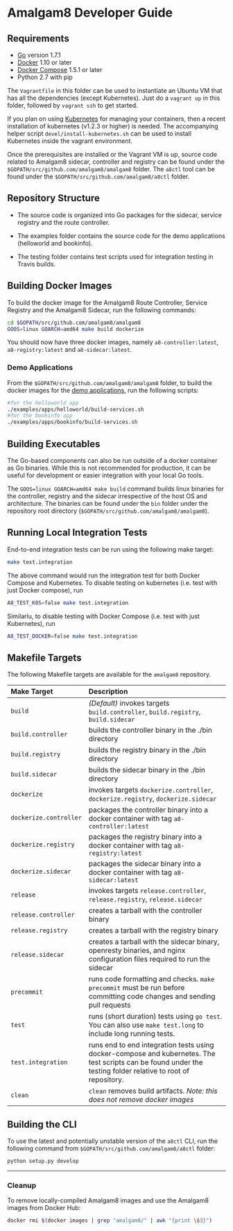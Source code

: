 # Amalgam8 Developer Guide

## Requirements

* [Go](http://golang.org/) version 1.7.1
* [Docker](https://docs.docker.com/engine/installation/) 1.10 or later
* [Docker Compose](https://docs.docker.com/compose/install/)  1.5.1 or later
* Python 2.7 with pip

The `Vagrantfile` in this folder can be used to instantiate an Ubuntu VM
that has all the dependencies (except Kubernetes). Just do a `vagrant up`
in this folder, followed by `vagrant ssh` to get started.

If you plan on using [Kubernetes](https://kubernetes.io) for managing your
containers, then a recent installation of kubernetes (v1.2.3 or higher) is
needed. The accompanying helper script `devel/install-kubernetes.sh` can be
used to install Kubernetes inside the vagrant environment.

Once the prerequisites are installed or the Vagrant VM is up, source code
related to Amalgam8 sidecar, controller and registry can be found under the
`$GOPATH/src/github.com/amalgam8/amalgam8` folder. The `a8ctl` tool can be
found under the `$GOPATH/src/github.com/amalgam8/a8ctl` folder.

## Repository Structure

* The source code is organized into Go packages for the sidecar, service
registry and the route controller.

* The examples folder contains the source code for the demo applications
(helloworld and bookinfo).

* The testing folder contains test scripts used for integration testing in
Travis builds.

## Building Docker Images

To build the docker image for the Amalgam8 Route Controller, Service
Registry and the Amalgam8 Sidecar, run the following commands:

```bash
cd $GOPATH/src/github.com/amalgam8/amalgam8
GOOS=linux GOARCH=amd64 make build dockerize
```

You should now have three docker images, namely `a8-controller:latest`,
`a8-registry:latest` and `a8-sidecar:latest`.

### Demo Applications

From the `$GOPATH/src/github.com/amalgam8/amalgam8` folder, to build the
docker images for the [demo applications](https://github.com/amalgam8/amalgam8/blob/master/examples/),
run the following scripts:

```bash
#for the helloworld app
./examples/apps/helloworld/build-services.sh
#for the bookinfo app
./examples/apps/bookinfo/build-services.sh
```

## Building Executables

The Go-based components can also be run outside of a docker container as Go
binaries.  While this is not recommended for production, it can be useful
for development or easier integration with your local Go tools.

The `GOOS=linux GOARCH=amd64 make build` command builds linux binaries for
the controller, registry and the sidecar irrespective of the host OS and architecture.
The binaries can be found under the `bin` folder under the
repository root directory (`$GOPATH/src/github.com/amalgam8/amalgam8`).

## Running Local Integration Tests

End-to-end integration tests can be run using the following make target:

```bash
make test.integration
```

The above command would run the integration test for both Docker Compose
and Kubernetes. To disable testing on kubernetes (i.e. test with just
Docker compose), run

```bash
A8_TEST_K8S=false make test.integration
```

Similarlu, to disable testing with Docker Compose (i.e. test with just
Kubernetes), run

```bash
A8_TEST_DOCKER=false make test.integration
```

## Makefile Targets

The following Makefile targets are available for the `amalgam8` repository.

| Make Target      | Description |
|:-----------------|:------------|
| `build`          | *(Default)* invokes targets `build.controller`, `build.registry`, `build.sidecar` |
| `build.controller`        | builds the controller binary in the ./bin directory |
| `build.registry`          | builds the registry binary in the ./bin directory |
| `build.sidecar`          |  builds the sidecar binary in the ./bin directory |
| `dockerize`         | invokes targets `dockerize.controller`, `dockerize.registry`, `dockerize.sidecar` |
| `dockerize.controller`         | packages the controller binary into a docker container with tag `a8-controller:latest` |
| `dockerize.registry`         | packages the registry binary into a docker container with tag `a8-registry:latest` |
| `dockerize.sidecar`         | packages the sidecar binary into a docker container with tag `a8-sidecar:latest` |
| `release`        | invokes targets `release.controller`, `release.registry`, `release.sidecar` |
| `release.controller`        | creates a tarball with the controller binary |
| `release.registry`        | creates a tarball with the registry binary |
| `release.sidecar`        | creates a tarball with the sidecar binary, openresty binaries, and nginx configuration files required to run the sidecar|
| `precommit`      | runs code formatting and checks. `make precommit` must be run before committing code changes and sending pull requests |
| `test`           | runs (short duration) tests using `go test`. You can also use `make test.long` to include long running tests. |
| `test.integration`           | runs end to end integration tests using docker-compose and kubernetes. The test scripts can be found under the testing folder relative to root of repository. |
| `clean`          | `clean` removes build artifacts. *Note: this does not remove docker images* |


## Building the CLI

To use the latest and potentially unstable version of the `a8ctl` CLI, run
the following command from `$GOPATH/src/github.com/amalgam8/a8ctl` folder:

```bash
python setup.py develop
```

---

### Cleanup

To remove locally-compiled Amalgam8 images and use the Amalgam8 images from Docker Hub:

```bash
docker rmi $(docker images | grep "amalgam8/" | awk "{print \$3}")
```
